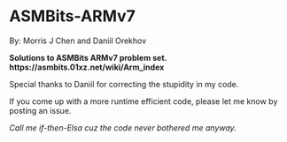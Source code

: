 # ASMBits-ARMv7

By: Morris J Chen and Daniil Orekhov

<p>
  <b>
    Solutions to ASMBits ARMv7 problem set.
    https://asmbits.01xz.net/wiki/Arm_index
  </b>
</p>

Special thanks to Daniil for correcting the stupidity in my code.

If you come up with a more runtime efficient code, please let me know by posting an issue.

<i>Call me if-then-Elsa cuz the code never bothered me anyway.</i>
